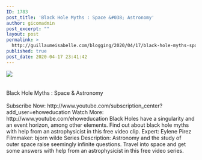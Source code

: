 ```yaml
---
ID: 1783
post_title: 'Black Hole Myths : Space &#038; Astronomy'
author: gicomadmin
post_excerpt: ""
layout: post
permalink: >
  http://guillaumeisabelle.com/blogging/2020/04/17/black-hole-myths-space-astronomy/
published: true
post_date: 2020-04-17 23:41:42
---
```

<div>
  <img src='https://i.ytimg.com/vi/8q_vWLJZE0o/maxresdefault.jpg' style='max-width:600px' /><br /><div>
    <br /><br /> Black Hole Myths : Space & Astronomy <br /><br /> Subscribe Now: http://www.youtube.com/subscription_center?add_user=ehoweducation Watch More: http://www.youtube.com/ehoweducation Black Holes have a singularity and an event horizon, among other elements. Find out about black hole myths with help from an astrophysicist in this free video clip. Expert: Eylene Pirez Filmmaker: bjorn wilde Series Description: Astronomy and the study of outer space raise seemingly infinite questions. Travel into space and get some answers with help from an astrophysicist in this free video series.
  </div>
</div>